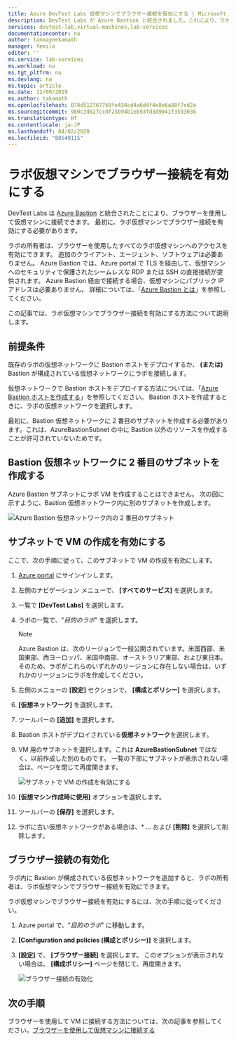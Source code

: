 ```yaml
---
title: Azure DevTest Labs 仮想マシンでブラウザー接続を有効にする | Microsoft Docs
description: DevTest Labs が Azure Bastion と統合されました。これにより、ラボの所有者は、すべてのラボ仮想マシンへのブラウザーを使用したアクセスを有効にできます。
services: devtest-lab,virtual-machines,lab-services
documentationcenter: na
author: tanmayeekamath
manager: femila
editor: ''
ms.service: lab-services
ms.workload: na
ms.tgt_pltfrm: na
ms.devlang: na
ms.topic: article
ms.date: 12/09/2019
ms.author: takamath
ms.openlocfilehash: 074d512767769fe434cd4a6d4f4e8e6a88f7ed2a
ms.sourcegitcommit: 980c3d827cc0f25b94b1eb93fd3d9041f3593036
ms.translationtype: HT
ms.contentlocale: ja-JP
ms.lasthandoff: 04/02/2020
ms.locfileid: "80549115"
---
```

# <a name="enable-browser-connection-on-lab-virtual-machines"></a>ラボ仮想マシンでブラウザー接続を有効にする 
DevTest Labs は [Azure Bastion](https://docs.microsoft.com/azure/bastion/) と統合されたことにより、ブラウザーを使用して仮想マシンに接続できます。 最初に、ラボ仮想マシンでブラウザー接続を有効にする必要があります。

ラボの所有者は、ブラウザーを使用したすべてのラボ仮想マシンへのアクセスを有効にできます。 追加のクライアント、エージェント、ソフトウェアは必要ありません。 Azure Bastion では、Azure portal で TLS を経由して、仮想マシンへのセキュリティで保護されたシームレスな RDP または SSH の直接接続が提供されます。 Azure Bastion 経由で接続する場合、仮想マシンにパブリック IP アドレスは必要ありません。 詳細については、「[Azure Bastion とは](../bastion/bastion-overview.md)」を参照してください。


この記事では、ラボ仮想マシンでブラウザー接続を有効にする方法について説明します。

## <a name="prerequisites"></a>前提条件 
既存のラボの仮想ネットワークに Bastion ホストをデプロイするか、 **(または)** Bastion が構成されている仮想ネットワークにラボを接続します。 

仮想ネットワークで Bastion ホストをデプロイする方法については、「[Azure Bastion ホストを作成する](../bastion/bastion-create-host-portal.md)」を参照してください。 Bastion ホストを作成するときに、ラボの仮想ネットワークを選択します。 

最初に、Bastion 仮想ネットワークに 2 番目のサブネットを作成する必要があります。これは、AzureBastionSubnet の中に Bastion 以外のリソースを作成することが許可されていないためです。 

## <a name="create-a-second-sub-net-in-the-bastion-virtual-network"></a>Bastion 仮想ネットワークに 2 番目のサブネットを作成する
Azure Bastion サブネットにラボ VM を作成することはできません。 次の図に示すように、Bastion 仮想ネットワーク内に別のサブネットを作成します。

![Azure Bastion 仮想ネットワーク内の 2 番目のサブネット](./media/connect-virtual-machine-through-browser/second-subnet.png)

## <a name="enable-vm-creation-in-the-subnet"></a>サブネットで VM の作成を有効にする
ここで、次の手順に従って、このサブネットで VM の作成を有効にします。 

1. [Azure portal](https://portal.azure.com) にサインインします。
1. 左側のナビゲーション メニューで、 **[すべてのサービス]** を選択します。 
1. 一覧で **[DevTest Labs]** を選択します。 
1. ラボの一覧で、"*目的のラボ*" を選択します。 

    > [!NOTE]
    > Azure Bastion は、次のリージョンで一般公開されています。米国西部、米国東部、西ヨーロッパ、米国中南部、オーストラリア東部、および東日本。 そのため、ラボがこれらのいずれかのリージョンに存在しない場合は、いずれかのリージョンにラボを作成してください。 
    
1. 左側のメニューの **[設定]** セクションで、 **[構成とポリシー]** を選択します。 
1. **[仮想ネットワーク]** を選択します。
1. ツールバーの **[追加]** を選択します。 
1. Bastion ホストがデプロイされている**仮想ネットワーク**を選択します。 
1. VM 用のサブネットを選択します。これは **AzureBastionSubnet** ではなく、以前作成した別のものです。 一覧の下部にサブネットが表示されない場合は、ページを閉じて再度開きます。 

    ![サブネットで VM の作成を有効にする](./media/connect-virtual-machine-through-browser/enable-vm-creation-subnet.png)
1. **[仮想マシン作成時に使用]** オプションを選択します。 
1. ツールバーの **[保存]** を選択します。 
1. ラボに古い仮想ネットワークがある場合は、* *...* および **[削除]** を選択して削除します。 

## <a name="enable-browser-connection"></a>ブラウザー接続の有効化 

ラボ内に Bastion が構成されている仮想ネットワークを追加すると、ラボの所有者は、ラボ仮想マシンでブラウザー接続を有効にできます。

ラボ仮想マシンでブラウザー接続を有効にするには、次の手順に従ってください。

1. Azure portal で、"*目的のラボ*" に移動します。
1. **[Configuration and policies (構成とポリシー)]** を選択します。
1. **[設定]** で、 **[ブラウザー接続]** を選択します。 このオプションが表示されない場合は、 **[構成ポリシー]** ページを閉じて、再度開きます。 

    ![ブラウザー接続の有効化](./media/enable-browser-connection-lab-virtual-machines/browser-connect.png)

## <a name="next-steps"></a>次の手順
ブラウザーを使用して VM に接続する方法については、次の記事を参照してください。[ブラウザーを使用して仮想マシンに接続する](connect-virtual-machine-through-browser.md)
